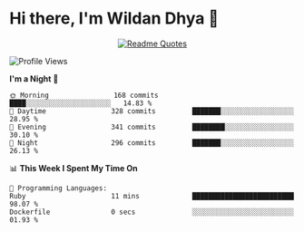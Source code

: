 # Hi there, I'm Wildan Dhya 👋 

<div align="center">
  <a href="https://github.com/piyushsuthar/github-readme-quotes">
    <img src="https://quotes-github-readme.vercel.app/api?quote=Try%2C%20Fail%2C%20Retry&author=unknown&type=vertical&theme=dark" alt="Readme Quotes">
  </a>
</div>

<!--START_SECTION:waka-->
![Profile Views](http://img.shields.io/badge/Profile%20Views-0-blue)

**I'm a Night 🦉** 

```text
🌞 Morning                168 commits         ████░░░░░░░░░░░░░░░░░░░░░   14.83 % 
🌆 Daytime                328 commits         ███████░░░░░░░░░░░░░░░░░░   28.95 % 
🌃 Evening                341 commits         ████████░░░░░░░░░░░░░░░░░   30.10 % 
🌙 Night                  296 commits         ███████░░░░░░░░░░░░░░░░░░   26.13 % 
```


📊 **This Week I Spent My Time On** 

```text
💬 Programming Languages: 
Ruby                     11 mins             █████████████████████████   98.07 % 
Dockerfile               0 secs              ░░░░░░░░░░░░░░░░░░░░░░░░░   01.93 % 
```


<!--END_SECTION:waka-->

<!--## GitHub Stats-->
<!--![Top Languages](https://github-readme-stats.vercel.app/api/top-langs/?username=wildandhya&layout=compact&theme=dracula)-->











